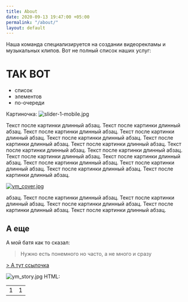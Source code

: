 ```yaml
---
title: About
date: 2020-09-13 19:47:00 +05:00
permalink: "/about/"
layout: default
---
```


Наша команда специализируется на создании видеорекламы и музыкальных клипов. Вот не полный список наших услуг:

# ТАК ВОТ

* список
* элементов
* по-очереди

Картиночка:
![slider-1-mobile.jpg](/uploads/slider-1-mobile.jpg)

Текст после картинки длинный абзац. Текст после картинки длинный абзац. Текст после картинки длинный абзац. Текст после картинки длинный абзац. Текст после картинки длинный абзац. Текст после картинки длинный абзац. Текст после картинки длинный абзац. Текст после картинки длинный абзац. Текст после картинки длинный абзац. Текст после картинки длинный абзац. Текст после картинки длинный абзац. Текст после картинки длинный абзац. Текст после картинки длинный абзац. Текст после картинки длинный абзац. Текст после картинки длинный абзац.

[![ym_cover.jpg](/uploads/ym_cover.jpg)](http://ya.ru)


абзац. Текст после картинки длинный абзац. Текст после картинки длинный абзац. Текст после картинки длинный абзац. Текст после картинки длинный абзац. Текст после картинки длинный абзац.

## А еще
А мой батя как то сказал:

> Нужно есть понемного но часто, а не много и сразу

[> А тут ссылочка](http://ya.ru)

![ym_story.jpg](/uploads/ym_story.jpg)
HTML:
<table style="width: 100%">
   <tr>
     <td>1</td>
     <td>1</td>
   </tr>
</table>